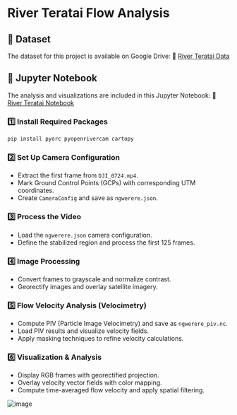 # River Teratai Flow Analysis
## 📂 Dataset
The dataset for this project is available on Google Drive:
🔗 [River Teratai Data](https://drive.google.com/drive/folders/180sGavZzXUh0TQSTP3UN8WoXxwi1o0_v?usp=sharing)

## 📓 Jupyter Notebook
The analysis and visualizations are included in this Jupyter Notebook:
🔗 [River Teratai Notebook](https://drive.google.com/file/d/1yk2g2cQFL-JyOuN5u3HAmyAMUFP2ruep/view?usp=sharing)


### **1️⃣ Install Required Packages**  
```bash
pip install pyorc pyopenrivercam cartopy
```  

### **2️⃣ Set Up Camera Configuration**  
- Extract the first frame from `DJI_0724.mp4`.  
- Mark Ground Control Points (GCPs) with corresponding UTM coordinates.  
- Create `CameraConfig` and save as `ngwerere.json`.  

### **3️⃣ Process the Video**  
- Load the `ngwerere.json` camera configuration.  
- Define the stabilized region and process the first 125 frames.  

### **4️⃣ Image Processing**  
- Convert frames to grayscale and normalize contrast.  
- Georectify images and overlay satellite imagery.  

### **5️⃣ Flow Velocity Analysis (Velocimetry)**  
- Compute PIV (Particle Image Velocimetry) and save as `ngwerere_piv.nc`.  
- Load PIV results and visualize velocity fields.  
- Apply masking techniques to refine velocity calculations.  

### **6️⃣ Visualization & Analysis**  
- Display RGB frames with georectified projection.  
- Overlay velocity vector fields with color mapping.  
- Compute time-averaged flow velocity and apply spatial filtering.  

![image](https://github.com/user-attachments/assets/d3bb74c8-5854-4ddc-8a77-df3aec046e0c)





